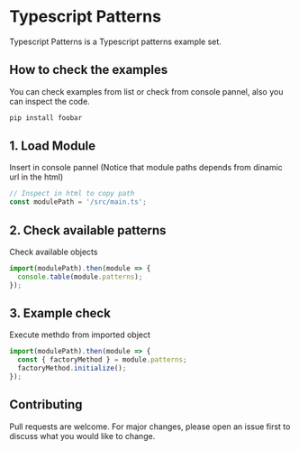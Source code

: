 # Typescript Patterns

Typescript Patterns is a Typescript patterns example set.

## How to check the examples

You can check examples from list or check from console pannel, also you can inspect the code.

```bash
pip install foobar
```

## 1. Load Module
Insert in console pannel (Notice that module paths depends from dinamic url in the html)
```javascript
// Inspect in html to copy path
const modulePath = '/src/main.ts';
```
## 2. Check available patterns
Check available objects
```javascript
import(modulePath).then(module => {
  console.table(module.patterns);
});
```

## 3. Example check
Execute methdo from imported object
```javascript
import(modulePath).then(module => {
  const { factoryMethod } = module.patterns;
  factoryMethod.initialize();
});
```

## Contributing

Pull requests are welcome. For major changes, please open an issue first
to discuss what you would like to change.